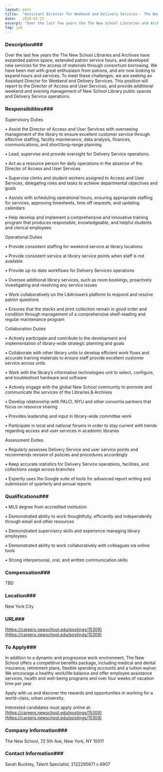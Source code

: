 ```yaml
---
layout: post
title:  "Assistant Director for Weekend and Delivery Services - The New School"
date:   2018-01-22
excerpt: "Over the last few years the The New School Libraries and Archives have expanded patron space, extended patron service hours, and developed new services for the access of materials through consortium borrowing. We have been met with great enthusiasm from patrons, and are now looking to expand hours and services...."
tag: job
---
```


### Description###

Over the last few years the The New School Libraries and Archives have expanded patron space, extended patron service hours, and developed new services for the access of materials through consortium borrowing. We have been met with great enthusiasm from patrons, and are now looking to expand hours and services. To meet these challenges, we are seeking an Assistant Director for Weekend and Delivery Services. This position will report to the Director of Access and User Services, and provide additional weekend and evening management of New School Library public spaces and Delivery Service operations.


### Responsibilities###

Supervisory Duties


• Assist the Director of Access and User Services with overseeing management of the library to ensure excellent customer service through effective staffing, facility maintenance, data analysis, finances, communications, and short/long-range planning

• Lead, supervise and provide oversight for Delivery Service operations.

• Act as a resource person for daily operations in the absence of the Director of Access and User Services

• Supervise clerks and student workers assigned to Access and User Services, delegating roles and tasks to achieve departmental objectives and goals

• Assists with scheduling operational hours, ensuring appropriate staffing for services, approving timesheets, time off requests, and updating calendars

• Help develop and implement a comprehensive and innovative training program that produces responsible, knowledgeable, and helpful students and clerical employees

Operational Duties


• Provide consistent staffing for weekend service at library locations

• Provide consistent service at library service points when staff is not available

• Provide up-to-date workflows for Delivery Services operations

• Oversee additional library services, such as room bookings, proactively investigating and resolving any service issues

• Work collaboratively on the LibAnswers platform to respond and resolve patron questions

• Ensures that the stacks and print collection remain in good order and condition through management of a comprehensive shelf-reading and regular maintenance program

Collaboration Duties


• Actively participate and contribute to the development and implementation of library-wide strategic planning and goals

• Collaborate with other library units to develop efficient work flows and accurate training materials to ensure staff provide excellent customer service across units

• Work with the library’s information technologies unit to select, configure, and troubleshoot hardware and software

• Actively engage with the global New School community to promote and communicate the services of the Libraries & Archives

• Develop relationship with PALCI, NYU and other consortia partners that focus on resource sharing

• Provides leadership and input in library-wide committee work

• Participate in local and national forums in order to stay current with trends regarding access and user services in academic libraries

Assessment Duties


• Regularly assesses Delivery Service and user service points and recommends revision of policies and procedures accordingly

• Keep accurate statistics for Delivery Service operations, facilities, and collections usage across branches

• Expertly uses the Google suite of tools for advanced report writing and submission of quarterly and annual reports


### Qualifications###


• MLS degree from accredited institution

• Demonstrated ability to work thoughtfully, efficiently and independently through email and other resources

• Demonstrated supervisory skills and experience managing library employees

• Demonstrated ability to work collaboratively with colleagues via online tools

• Strong interpersonal, oral, and written communication skills


### Compensation###

TBD


### Location###

New York City


### URL###

[https://careers.newschool.edu/postings/15309](https://careers.newschool.edu/postings/15309)

### To Apply###

In addition to a dynamic and progressive work environment, The New School offers a competitive benefits package, including medical and dental insurance, retirement plans, flexible spending accounts and a tuition waiver. We encourage a healthy work/life balance and offer employee assistance services, health and well-being programs and over four weeks of vacation time per year.


Apply with us and discover the rewards and opportunities in working for a world-class, urban university.


Interested candidates must apply online at: [https://careers.newschool.edu/postings/15309](https://careers.newschool.edu/postings/15309)


### Company Information###

The New School, 72 5th Ave, New York, NY 10011


### Contact Information###

Sarah Buckley, Talent Specialist, 2122295671 x 6907

